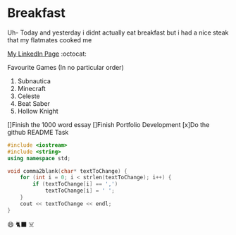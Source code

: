 # Breakfast
Uh- Today and yesterday i didnt actually eat breakfast but i had a nice steak that my flatmates cooked me

[My LinkedIn Page](https://www.linkedin.com/in/kurt-lassmans-9b2817224/)
:octocat:

Favourite Games (In no particular order)
1) Subnautica
2) Minecraft
3) Celeste
4) Beat Saber
5) Hollow Knight

[]Finish the 1000 word essay
[]Finish Portfolio Development
[x]Do the github README Task

```C++
#include <iostream>
#include <string>
using namespace std;

void comma2blank(char* textToChange) {
    for (int i = 0; i < strlen(textToChange); i++) {
        if (textToChange[i] == ',')
            textToChange[i] = ' ';
    }
    cout << textToChange << endl;
}
```

😄 🐈‍⬛ ☠️
